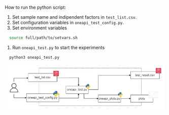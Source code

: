 How to run the python script:
1. Set sample name and indipendent factors in `test_list.csv`.
1. Set configuration variables in `oneapi_test_config.py`. 
1. Set environment variables
```bash
  source full/path/to/setvars.sh 
```
1. Run `oneapi_test.py` to start the experiments
```bash
  python3 oneapi_test.py
```

<p align="center">
  <img src="../doc/img/test_flow.png" width="1000">
</p>